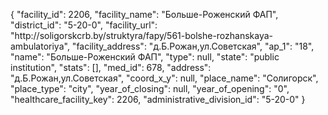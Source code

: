 {
    "facility_id": 2206,
    "facility_name": "Больше-Роженский ФАП",
    "district_id": "5-20-0",
    "facility_url": "http:\/\/soligorskcrb.by\/struktyra\/fapy\/561-bolshe-rozhanskaya-ambulatoriya",
    "facility_address": "д.Б.Рожан,ул.Советская",
    "ap_1": "18",
    "name": "Больше-Роженский ФАП",
    "type": null,
    "state": "public institution",
    "stats": [],
    "med_id": 678,
    "address": "д.Б.Рожан,ул.Советская",
    "coord_x_y": null,
    "place_name": "Солигорск",
    "place_type": "city",
    "year_of_closing": null,
    "year_of_opening": "0",
    "healthcare_facility_key": 2206,
    "administrative_division_id": "5-20-0"
}